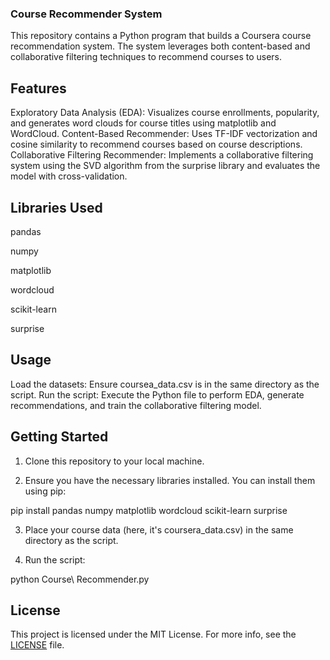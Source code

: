 ### Course Recommender System
This repository contains a Python program that builds a Coursera course recommendation system. The system leverages both content-based and collaborative filtering techniques to recommend courses to users.

## Features
Exploratory Data Analysis (EDA): Visualizes course enrollments, popularity, and generates word clouds for course titles using matplotlib and WordCloud.
Content-Based Recommender: Uses TF-IDF vectorization and cosine similarity to recommend courses based on course descriptions.
Collaborative Filtering Recommender: Implements a collaborative filtering system using the SVD algorithm from the surprise library and evaluates the model with cross-validation.

## Libraries Used
pandas

numpy

matplotlib

wordcloud

scikit-learn

surprise

## Usage
Load the datasets: Ensure coursea_data.csv is in the same directory as the script.
Run the script: Execute the Python file to perform EDA, generate recommendations, and train the collaborative filtering model.

## Getting Started
1. Clone this repository to your local machine.
   
2. Ensure you have the necessary libraries installed. You can install them using pip:

pip install pandas numpy matplotlib wordcloud scikit-learn surprise

3. Place your course data (here, it's coursera_data.csv) in the same directory as the script.

4. Run the script:

python Course\ Recommender.py

## License
This project is licensed under the MIT License. For more info, see the [LICENSE](https://github.com/JaCar-868/Course-Recommender/blob/main/LICENSE) file.
